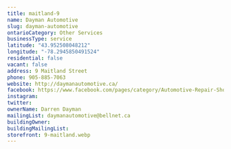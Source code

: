 ```yaml
---
title: maitland-9
name: Dayman Automotive
slug: dayman-automotive
ontarioCategory: Other Services
businessType: service
latitude: "43.952508048212"
longitude: "-78.2945850491524"
residential: false
vacant: false
address: 9 Maitland Street
phone: 905-885-7063
website: http://daymanautomotive.ca/
facebook: https://www.facebook.com/pages/category/Automotive-Repair-Shop/Dayman-Automotive-422130171471598/
instagram:
twitter:
ownerName: Darren Dayman
mailingList: daymanautomotive@bellnet.ca
buildingOwner:
buildingMailingList:
storefront: 9-maitland.webp
---
```


